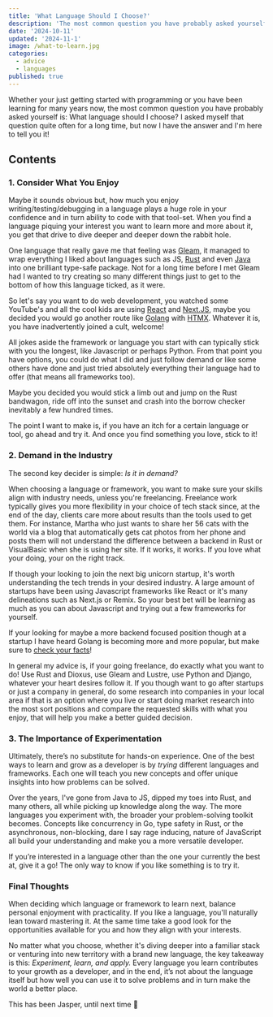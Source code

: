 ```yaml
---
title: 'What Language Should I Choose?'
description: 'The most common question you have probably asked yourself is now answered, see how to choose the right language for you!'
date: '2024-10-11'
updated: '2024-11-1'
image: /what-to-learn.jpg
categories:
  - advice
  - languages
published: true
---
```


Whether your just getting started with programming or you have been learning for many years now, the most common question you have probably asked yourself is: What language should I choose?
I asked myself that question quite often for a long time, but now I have the answer and I'm here to tell you it!

## Contents

### 1. Consider What You Enjoy

Maybe it sounds obvious but, how much you enjoy writing/testing/debugging in a language plays a huge role in your confidence and in turn ability to code with that tool-set.
When you find a language piquing your interest you want to learn more and more about it, you get that drive to dive deeper and deeper down the rabbit hole.

One language that really gave me that feeling was [Gleam](https://gleam.run), it managed to wrap everything I liked about languages such as JS, [Rust](https://rust-lang.org) and even [Java](https://java.com) into one brilliant type-safe package.
Not for a long time before I met Gleam had I wanted to try creating so many different things just to get to the bottom of how this language ticked, as it were.

So let's say you want to do web development, you watched some YouTube's and all the cool kids are using [React](https://react.dev) and [Next.JS](https://nextjs.org), maybe you decided you would go another route like [Golang](https://go.dev) with [HTMX](https://htmx.org). Whatever it is, you have inadvertently joined a cult, welcome!

All jokes aside the framework or language you start with can typically stick with you the longest, like Javascript or perhaps Python. From that point you have options, you could do what I did and just follow demand or like some others have done and just tried absolutely everything their language had to offer (that means all frameworks too).

Maybe you decided you would stick a limb out and jump on the Rust bandwagon, ride off into the sunset and crash into the borrow checker inevitably a few hundred times.

The point I want to make is, if you have an itch for a certain language or tool, go ahead and try it. And once you find something you love, stick to it!

### 2. Demand in the Industry

The second key decider is simple: _Is it in demand?_

When choosing a language or framework, you want to make sure your skills align with industry needs, unless you're freelancing. Freelance work typically gives you more flexibility in your choice of tech stack since, at the end of the day, clients care more about results than the tools used to get them. For instance, Martha who just wants to share her 56 cats with the world via a blog that automatically gets cat photos from her phone and posts them will not understand the difference between a backend in Rust or VisualBasic when she is using her site. If it works, it works. If you love what your doing, your on the right track.

If though your looking to join the next big unicorn startup, it's worth understanding the tech trends in your desired industry. A large amount of startups have been using Javascript frameworks like React or it's many delineations such as Next.js or Remix. So your best bet will be learning as much as you can about Javascript and trying out a few frameworks for yourself.

If your looking for maybe a more backend focused position though at a startup I have heard Golang is becoming more and more popular, but make sure to [check your facts](https://survey.stackoverflow.co/2024/)!

In general my advice is, if your going freelance, do exactly what you want to do! Use Rust and Dioxus, use Gleam and Lustre, use Python and Django, whatever your heart desires follow it.
If you though want to go after startups or just a company in general, do some research into companies in your local area if that is an option where you live or start doing market research into the most sort positions and compare the requested skills with what you enjoy, that will help you make a better guided decision.

### 3. The Importance of Experimentation

Ultimately, there’s no substitute for hands-on experience. One of the best ways to learn and grow as a developer is by _trying_ different languages and frameworks. Each one will teach you new concepts and offer unique insights into how problems can be solved.

Over the years, I've gone from Java to JS, dipped my toes into Rust, and many others, all while picking up knowledge along the way. The more languages you experiment with, the broader your problem-solving toolkit becomes. Concepts like concurrency in Go, type safety in Rust, or the asynchronous, non-blocking, dare I say rage inducing, nature of JavaScript all build your understanding and make you a more versatile developer.

If you’re interested in a language other than the one your currently the best at, give it a go! The only way to know if you like something is to try it.

### Final Thoughts

When deciding which language or framework to learn next, balance personal enjoyment with practicality. If you like a language, you'll naturally lean toward mastering it. At the same time take a good look for the opportunities available for you and how they align with your interests.

No matter what you choose, whether it's diving deeper into a familiar stack or venturing into new territory with a brand new language, the key takeaway is this: _Experiment, learn, and apply._ Every language you learn contributes to your growth as a developer, and in the end, it’s not about the language itself but how well you can use it to solve problems and in turn make the world a better place.

This has been Jasper, until next time 👋
